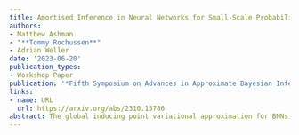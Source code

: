 ```yaml
---
title: Amortised Inference in Neural Networks for Small-Scale Probabilistic Meta-Learning
authors:
- Matthew Ashman
- "**Tommy Rochussen**"
- Adrian Weller
date: '2023-06-20'
publication_types:
- Workshop Paper
publication: '*Fifth Symposium on Advances in Approximate Bayesian Inference*'
links:
- name: URL
  url: https://arxiv.org/abs/2310.15786
abstract: The global inducing point variational approximation for BNNs is based on using a set of inducing inputs to construct a series of conditional distributions that accurately approximate the conditionals of the true posterior distribution. Our key insight is that these inducing inputs can be replaced by the actual data, such that the variational distribution consists of a set of approximate likelihoods for each datapoint. This structure lends itself to amortised inference, in which the parameters of each approximate likelihood are obtained by passing each datapoint through a meta-model known as the inference network. By training this inference network across related datasets, we can meta-learn Bayesian inference over task-specific BNNs.
---
```

